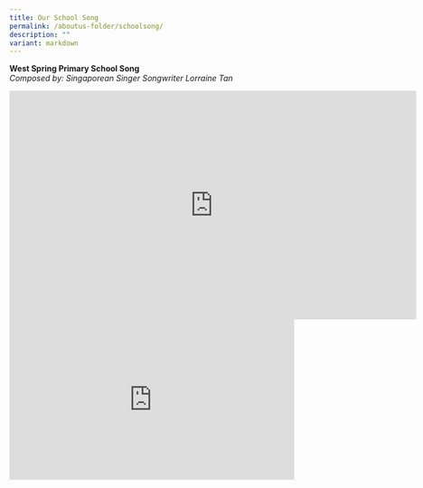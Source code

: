 ```yaml
---
title: Our School Song
permalink: /aboutus-folder/schoolsong/
description: ""
variant: markdown
---
```

**West Spring Primary School Song**  
_Composed by:&nbsp;Singaporean Singer Songwriter Lorraine Tan_

<iframe title="WSPS School Song 2023" allowfullscreen="" allow="autoplay; fullscreen; picture-in-picture" frameborder="0" height="405" width="720" src="https://player.vimeo.com/video/845160569?badge=0&amp;autopause=0&amp;player_id=0&amp;app_id=58479"></iframe>

<div style="padding:56.25% 0 0 0;position:relative;"><iframe title="School Song" style="position:absolute;top:0;left:0;width:100%;height:100%;" allow="autoplay; fullscreen; picture-in-picture" frameborder="0" src="https://player.vimeo.com/video/915794406?badge=0&amp;autopause=0&amp;player_id=0&amp;app_id=58479"></iframe></div>